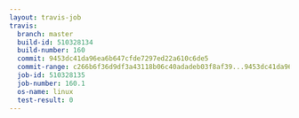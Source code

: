 ```yaml
---
layout: travis-job
travis:
  branch: master
  build-id: 510328134
  build-number: 160
  commit: 9453dc41da96ea6b647cfde7297ed22a610c6de5
  commit-range: c266b6f36d9df3a43118b06c40adadeb03f8af39...9453dc41da96ea6b647cfde7297ed22a610c6de5
  job-id: 510328135
  job-number: 160.1
  os-name: linux
  test-result: 0
---
```

